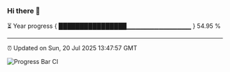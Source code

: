 ### Hi there 👋

⏳ Year progress { ████████████████▁▁▁▁▁▁▁▁▁▁▁▁▁▁ } 54.95 %

---

⏰ Updated on Sun, 20 Jul 2025 13:47:57 GMT

![Progress Bar CI](https://github.com/IshwaranRudhara/GIT-ACTION/workflows/Progress%20Bar%20CI/badge.svg)
